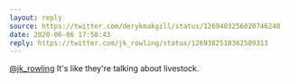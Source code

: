 ```yaml
---
layout: reply
source: https://twitter.com/derykmakgill/status/1269403256020746240
date: 2020-06-06 17:58:43
reply: https://twitter.com/jk_rowling/status/1269382518362509313
--- 
```


[@jk_rowling](https://twitter.com/jk_rowling/) It's like they're talking about livestock.
